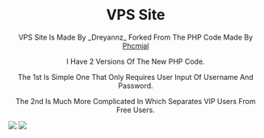<h1 align="center">VPS Site</h1>


<p align="center">VPS Site Is Made By _Dreyannz_ Forked From The PHP Code Made By <a href=https://www.phcorner.net/members/1189527/>Phcmjal</a></p>
<p align="center">I Have 2 Versions Of The New PHP Code.</p>
<p align="center"> The 1st Is Simple One That Only Requires User Input Of Username And Password.</p>
<p align="center">The 2nd Is Much More Complicated In Which Separates VIP Users From Free Users.</p>


<img src="https://img.shields.io/badge/Build-1.0-blue.svg">

<img src="https://img.shields.io/badge/Build-2.0-blue.svg">
